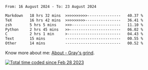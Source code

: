 <!--START_SECTION:waka-->

```txt
From: 16 August 2024 - To: 23 August 2024

Markdown   18 hrs 32 mins  >>>>>>>>>>---------------   40.37 %
TeX        16 hrs 42 mins  >>>>>>>>>----------------   36.41 %
zsh        5 hrs 5 mins    >>>----------------------   11.10 %
Python     2 hrs 45 mins   >>-----------------------   06.02 %
C          2 hrs 1 min     >------------------------   04.43 %
Text       15 mins         -------------------------   00.55 %
Other      14 mins         -------------------------   00.52 %
```

<!--END_SECTION:waka-->

<!-- [![grayxu's github stats](https://github-readme-stats.vercel.app/api?username=grayxu&count_private=true&show_icons=true)](https://github.com/grayxu) -->

Know more about me: [About - Gray's grind](https://www.grayxu.cn/).
<p align="left">
  <a href="https://wakatime.com/@c69eb31e-43a1-463f-8968-c3449e386f57"><img src="https://wakatime.com/badge/user/c69eb31e-43a1-463f-8968-c3449e386f57.svg" title="Total time coded since Feb 28 2023" /></a>
</p>

